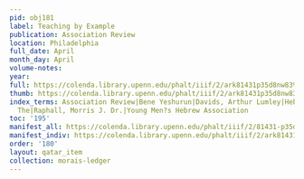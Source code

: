 ```yaml
---
pid: obj181
label: Teaching by Example
publication: Association Review
location: Philadelphia
full_date: April
month_day: April
volume-notes:
year:
full: https://colenda.library.upenn.edu/phalt/iiif/2/ark81431p35d8nw83%2FSHA256E-s7547041--4f261bc5db92de997ff24361c0a014d0faf56bd128150b3dd2a8ff3afe72e74a.jpeg/full/3500,/0/default.jpg
thumb: https://colenda.library.upenn.edu/phalt/iiif/2/ark81431p35d8nw83%2FSHA256E-s7547041--4f261bc5db92de997ff24361c0a014d0faf56bd128150b3dd2a8ff3afe72e74a.jpeg/full/!200,200/0/default.jpg
index_terms: Association Review|Bene Yeshurun|Davids, Arthur Lumley|Hebrew Review,
  The|Raphall, Morris J. Dr.|Young Men?s Hebrew Association
toc: '195'
manifest_all: https://colenda.library.upenn.edu/phalt/iiif/2/81431-p35d8nw83/manifest
manifest_indiv: https://colenda.library.upenn.edu/phalt/iiif/2/ark81431p35d8nw83%2FSHA256E-s7547041--4f261bc5db92de997ff24361c0a014d0faf56bd128150b3dd2a8ff3afe72e74a.jpeg
order: '180'
layout: qatar_item
collection: morais-ledger
---
```

